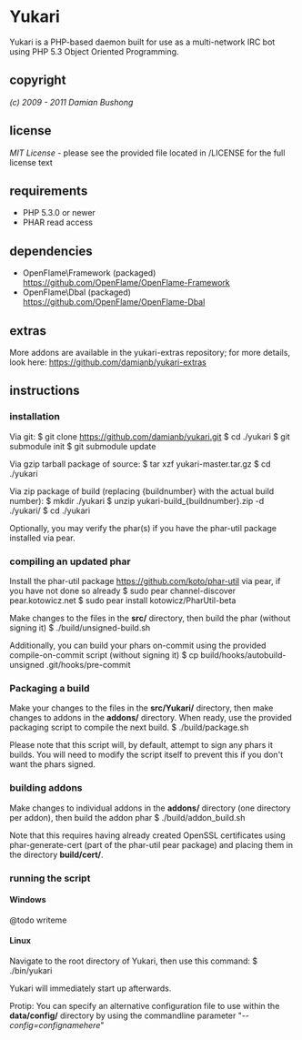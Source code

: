 # Yukari

Yukari is a PHP-based daemon built for use as a multi-network IRC bot using PHP 5.3 Object Oriented Programming.

## copyright

*(c) 2009 - 2011 Damian Bushong*

## license

 *MIT License* - please see the provided file located in /LICENSE for the full license text

## requirements

* PHP 5.3.0 or newer
* PHAR read access

## dependencies

* OpenFlame\Framework (packaged) <https://github.com/OpenFlame/OpenFlame-Framework>
* OpenFlame\Dbal (packaged) <https://github.com/OpenFlame/OpenFlame-Dbal>

## extras

More addons are available in the yukari-extras repository; for more details, look here: <https://github.com/damianb/yukari-extras>

## instructions

### installation

Via git:
    $ git clone https://github.com/damianb/yukari.git
    $ cd ./yukari
    $ git submodule init
    $ git submodule update

Via gzip tarball package of source:
    $ tar xzf yukari-master.tar.gz
    $ cd ./yukari

Via zip package of build (replacing {buildnumber} with the actual build number):
    $ mkdir ./yukari
    $ unzip yukari-build_{buildnumber}.zip -d ./yukari/
    $ cd ./yukari

Optionally, you may verify the phar(s) if you have the phar-util package installed via pear.

### compiling an updated phar

Install the phar-util package <https://github.com/koto/phar-util> via pear, if you have not done so already
    $ sudo pear channel-discover pear.kotowicz.net
    $ sudo pear install kotowicz/PharUtil-beta

Make changes to the files in the **src/** directory, then build the phar (without signing it)
    $ ./build/unsigned-build.sh

Additionally, you can build your phars on-commit using the provided compile-on-commit script (without signing it)
    $ cp build/hooks/autobuild-unsigned .git/hooks/pre-commit

### Packaging a build

Make your changes to the files in the **src/Yukari/** directory, then make changes to addons in the **addons/** directory.  When ready, use the provided packaging script to compile the next build.
    $ ./build/package.sh

Please note that this script will, by default, attempt to sign any phars it builds.  You will need to modify the script itself to prevent this if you don't want the phars signed.

### building addons

Make changes to individual addons in the **addons/** directory (one directory per addon), then build the addon phar
    $ ./build/addon_build.sh

Note that this requires having already created OpenSSL certificates using phar-generate-cert (part of the phar-util pear package) and placing them in the directory **build/cert/**.

### running the script

#### Windows

@todo writeme

#### Linux

Navigate to the root directory of Yukari, then use this command:
	$ ./bin/yukari

Yukari will immediately start up afterwards.

Protip: You can specify an alternative configuration file to use within the **data/config/** directory by using the commandline parameter "*--config=confignamehere*"
